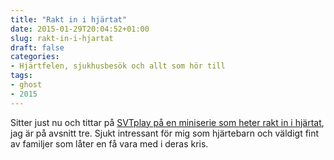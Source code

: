 ```yaml
---
title: "Rakt in i hjärtat"
date: 2015-01-29T20:04:52+01:00
slug: rakt-in-i-hjartat
draft: false
categories:
- Hjärtfelen, sjukhusbesök och allt som hör till
tags:
- ghost
- 2015
---
```


Sitter just nu och tittar på [SVTplay på en miniserie som heter rakt in i hjärtat](http://www.svtplay.se/video/2612960/rakt-in-i-hjartat/rakt-in-i-hjartat-sasong-1-avsnitt-3), jag är på avsnitt tre. Sjukt intressant för mig som hjärtebarn och väldigt fint av familjer som låter en få vara med i deras kris. 
